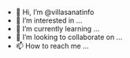 - 👋 Hi, I’m @villasanatinfo
- 👀 I’m interested in ...
- 🌱 I’m currently learning ...
- 💞️ I’m looking to collaborate on ...
- 📫 How to reach me ...

<!---
villasanatinfo/villasanatinfo is a ✨ special ✨ repository because its `README.md` (this file) appears on your GitHub profile.
You can click the Preview link to take a look at your changes.
--->
